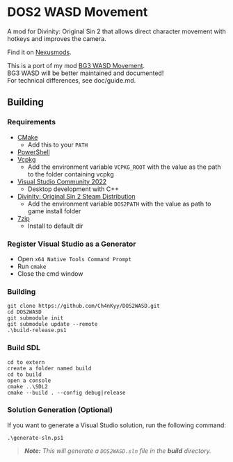 # DOS2 WASD Movement

A mod for Divinity: Original Sin 2 that allows direct character movement with hotkeys and improves the camera.

Find it on [Nexusmods](https://www.nexusmods.com/divinityoriginalsin2definitiveedition/mods/460).

This is a port of my mod [BG3 WASD Movement](https://github.com/Ch4nKyy/BG3WASD).  
BG3 WASD will be better maintained and documented!  
For technical differences, see doc/guide.md.

## Building

### Requirements

- [CMake](https://cmake.org/)
  - Add this to your `PATH`
- [PowerShell](https://github.com/PowerShell/PowerShell/releases/latest)
- [Vcpkg](https://github.com/microsoft/vcpkg)
  - Add the environment variable `VCPKG_ROOT` with the value as the path to the folder containing
  vcpkg
- [Visual Studio Community 2022](https://visualstudio.microsoft.com/)
  - Desktop development with C++
- [Divinity: Original Sin 2 Steam Distribution](https://store.steampowered.com/app/435150/Divinity_Original_Sin_2__Definitive_Edition/)
  - Add the environment variable `DOS2PATH` with the value as path to game install folder
- [7zip](https://www.7-zip.org/)
  - Install to default dir
  
### Register Visual Studio as a Generator

- Open `x64 Native Tools Command Prompt`
- Run `cmake`
- Close the cmd window

### Building

```
git clone https://github.com/Ch4nKyy/DOS2WASD.git
cd DOS2WASD
git submodule init
git submodule update --remote
.\build-release.ps1
```

### Build SDL

```
cd to extern
create a folder named build
cd to build
open a console
cmake ..\SDL2
cmake --build . --config debug|release
```

### Solution Generation (Optional)
If you want to generate a Visual Studio solution, run the following command:
```
.\generate-sln.ps1
```

> ***Note:*** *This will generate a `DOS2WASD.sln` file in the **build** directory.*
